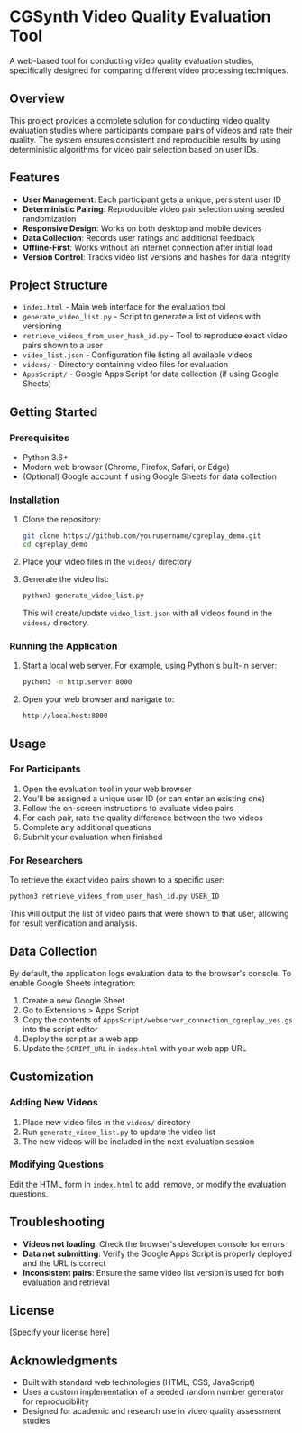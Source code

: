 # CGSynth Video Quality Evaluation Tool

A web-based tool for conducting video quality evaluation studies, specifically designed for comparing different video processing techniques.

## Overview

This project provides a complete solution for conducting video quality evaluation studies where participants compare pairs of videos and rate their quality. The system ensures consistent and reproducible results by using deterministic algorithms for video pair selection based on user IDs.

## Features

- **User Management**: Each participant gets a unique, persistent user ID
- **Deterministic Pairing**: Reproducible video pair selection using seeded randomization
- **Responsive Design**: Works on both desktop and mobile devices
- **Data Collection**: Records user ratings and additional feedback
- **Offline-First**: Works without an internet connection after initial load
- **Version Control**: Tracks video list versions and hashes for data integrity

## Project Structure

- `index.html` - Main web interface for the evaluation tool
- `generate_video_list.py` - Script to generate a list of videos with versioning
- `retrieve_videos_from_user_hash_id.py` - Tool to reproduce exact video pairs shown to a user
- `video_list.json` - Configuration file listing all available videos
- `videos/` - Directory containing video files for evaluation
- `AppsScript/` - Google Apps Script for data collection (if using Google Sheets)

## Getting Started

### Prerequisites

- Python 3.6+
- Modern web browser (Chrome, Firefox, Safari, or Edge)
- (Optional) Google account if using Google Sheets for data collection

### Installation

1. Clone the repository:
   ```bash
   git clone https://github.com/yourusername/cgreplay_demo.git
   cd cgreplay_demo
   ```

2. Place your video files in the `videos/` directory

3. Generate the video list:
   ```bash
   python3 generate_video_list.py
   ```
   This will create/update `video_list.json` with all videos found in the `videos/` directory.

### Running the Application

1. Start a local web server. For example, using Python's built-in server:
   ```bash
   python3 -m http.server 8000
   ```

2. Open your web browser and navigate to:
   ```
   http://localhost:8000
   ```

## Usage

### For Participants

1. Open the evaluation tool in your web browser
2. You'll be assigned a unique user ID (or can enter an existing one)
3. Follow the on-screen instructions to evaluate video pairs
4. For each pair, rate the quality difference between the two videos
5. Complete any additional questions
6. Submit your evaluation when finished

### For Researchers

To retrieve the exact video pairs shown to a specific user:

```bash
python3 retrieve_videos_from_user_hash_id.py USER_ID
```

This will output the list of video pairs that were shown to that user, allowing for result verification and analysis.

## Data Collection

By default, the application logs evaluation data to the browser's console. To enable Google Sheets integration:

1. Create a new Google Sheet
2. Go to Extensions > Apps Script
3. Copy the contents of `AppsScript/webserver_connection_cgreplay_yes.gs` into the script editor
4. Deploy the script as a web app
5. Update the `SCRIPT_URL` in `index.html` with your web app URL

## Customization

### Adding New Videos

1. Place new video files in the `videos/` directory
2. Run `generate_video_list.py` to update the video list
3. The new videos will be included in the next evaluation session

### Modifying Questions

Edit the HTML form in `index.html` to add, remove, or modify the evaluation questions.

## Troubleshooting

- **Videos not loading**: Check the browser's developer console for errors
- **Data not submitting**: Verify the Google Apps Script is properly deployed and the URL is correct
- **Inconsistent pairs**: Ensure the same video list version is used for both evaluation and retrieval

## License

[Specify your license here]

## Acknowledgments

- Built with standard web technologies (HTML, CSS, JavaScript)
- Uses a custom implementation of a seeded random number generator for reproducibility
- Designed for academic and research use in video quality assessment studies
